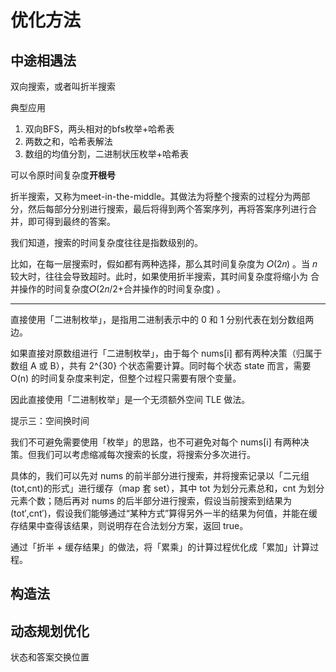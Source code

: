 # 优化方法

## 中途相遇法

双向搜索，或者叫折半搜索

典型应用

1. 双向BFS，两头相对的bfs枚举+哈希表
1. 两数之和，哈希表解法
3. 数组的均值分割，二进制状压枚举+哈希表

可以令原时间复杂度**开根号**

折半搜索，又称为meet-in-the-middle。其做法为将整个搜索的过程分为两部分，然后每部分分别进行搜索，最后将得到两个答案序列，再将答案序列进行合并，即可得到最终的答案。

我们知道，搜索的时间复杂度往往是指数级别的。

比如，在每一层搜索时，假如都有两种选择，那么其时间复杂度为 𝑂(2𝑛) 。当 𝑛 较大时，往往会导致超时。此时，如果使用折半搜索，其时间复杂度将缩小为 合并操作的时间复杂度𝑂(2𝑛/2+合并操作的时间复杂度) 。

---

直接使用「二进制枚举」，是指用二进制表示中的 0 和 1 分别代表在划分数组两边。

如果直接对原数组进行「二进制枚举」，由于每个 nums[i] 都有两种决策（归属于数组 A 或 B），共有 2^{30} 个状态需要计算。同时每个状态 state 而言，需要 O(n) 的时间复杂度来判定，但整个过程只需要有限个变量。

因此直接使用「二进制枚举」是一个无须额外空间 TLE 做法。

提示三：空间换时间

我们不可避免需要使用「枚举」的思路，也不可避免对每个 nums[i] 有两种决策。但我们可以考虑缩减每次搜索的长度，将搜索分多次进行。

具体的，我们可以先对 nums 的前半部分进行搜索，并将搜索记录以「二元组 (tot,cnt)的形式」进行缓存（map 套 set），其中 tot 为划分元素总和，cnt 为划分元素个数；随后再对 nums 的后半部分进行搜索，假设当前搜索到结果为 (tot′,cnt′)，假设我们能够通过“某种方式”算得另外一半的结果为何值，并能在缓存结果中查得该结果，则说明存在合法划分方案，返回 true。

通过「折半 + 缓存结果」的做法，将「累乘」的计算过程优化成「累加」计算过程。

## 构造法



## 动态规划优化

状态和答案交换位置
